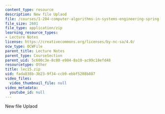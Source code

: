 ```yaml
---
content_type: resource
description: New file Uplaod
file: /courses/1-204-computer-algorithms-in-systems-engineering-spring-2010/fada838b3b239f34ccb9ebbf5208b887_lec15.zip
file_size: 2601
file_type: application/zip
learning_resource_types:
- Lecture Notes
license: https://creativecommons.org/licenses/by-nc-sa/4.0/
ocw_type: OCWFile
parent_title: Lecture Notes
parent_type: CourseSection
parent_uid: 5c600c3e-8c80-e984-8a10-ac99c18efd48
resourcetype: Other
title: lec15.zip
uid: fada838b-3b23-9f34-ccb9-ebbf5208b887
video_files:
  video_thumbnail_file: null
video_metadata:
  youtube_id: null
---
```

New file Uplaod